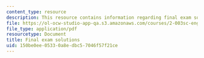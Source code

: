 ```yaml
---
content_type: resource
description: This resource contains information regarding final exam solutions.
file: https://ol-ocw-studio-app-qa.s3.amazonaws.com/courses/2-003sc-engineering-dynamics-fall-2011/150be0ee05330a8edbc57046f57f21ce_MIT2_003SCF11_finSol.pdf
file_type: application/pdf
resourcetype: Document
title: Final exam solutions
uid: 150be0ee-0533-0a8e-dbc5-7046f57f21ce
---
```

